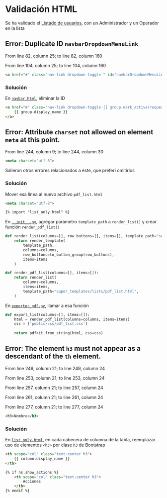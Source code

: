 # Validación HTML

Se ha validado el [Listado de usuarios](https://admin-grupo20.proyecto2022.linti.unlp.edu.ar/usuarios/listado), con un Administrador y un Operador en la lista

## Error: Duplicate ID `navbarDropdownMenuLink`
From line 82, column 25; to line 82, column 160

From line 104, column 25; to line 104, column 160
```html
<a href="#" class="nav-link dropdown-toggle " id="navbarDropdownMenuLink" role="button" data-bs-toggle="dropdown" aria-expanded="false">
```

### Solución
En [`navbar.html`](https://gitlab.catedras.linti.unlp.edu.ar/proyecto2022/Proyectos/grupo20/-/blob/main/admin/src/web/templates/super_templates/navbar/navbar.html), eliminar la ID
```html
<a href="#" class="nav-link dropdown-toggle {{ group.mark_active(request.path) }}" role="button" data-bs-toggle="dropdown" aria-expanded="false">
    {{ group.display_name }}
</a>
```

## Error: Attribute `charset` not allowed on element `meta` at this point.
From line 244, column 9; to line 244, column 30
```html
<meta charset="utf-8">
```

Salieron otros errores relacionados a éste, que preferí omitirlos

### Solución
Mover esa línea al nuevo archivo `pdf_list.html`
```html
<meta charset="utf-8">

{% import "list_only.html" %}
```

En [`__init__.py`](https://gitlab.catedras.linti.unlp.edu.ar/proyecto2022/Proyectos/grupo20/-/blob/main/admin/src/web/templates/super_templates/lists/__init__.py), agregar parámetro `template_path` a `render_list()` y crear función `render_pdf_list()`
```python
def render_list(columns=[], row_buttons=[], items=[], template_path="super_templates/lists/list_only.html"):
    return render_template(
        template_path,
        columns=columns,
        row_buttons=to_button_group(row_buttons),
        items=items
    )
```
```python
def render_pdf_list(columns=[], items=[]):
    return render_list(
        columns=columns,
        items=items,
        template_path="super_templates/lists/pdf_list.html",
    )
```

En [`exporter_pdf.py`](https://gitlab.catedras.linti.unlp.edu.ar/proyecto2022/Proyectos/grupo20/-/blob/main/admin/src/core/business/exporters/exporter_pdf.py), llamar a esa función
```python
def export_list(columns=[], items=[]):
    html = render_pdf_list(columns=columns, items=items)
    css = ['public/css/pdf_list.css']
    
    return pdfkit.from_string(html, css=css)
```

## Error: The element `h3` must not appear as a descendant of the `th` element.
From line 249, column 21; to line 249, column 24

From line 253, column 21; to line 253, column 24

From line 257, column 21; to line 257, column 24

From line 261, column 21; to line 261, column 24

From line 277, column 21; to line 277, column 24
```html
<h3>Nombre</h3>
```

### Solución
En [`list_only.html`](https://gitlab.catedras.linti.unlp.edu.ar/proyecto2022/Proyectos/grupo20/-/blob/main/admin/src/web/templates/super_templates/lists/list_only.html), en cada cabecera de columna de la tabla, reemplazar uso de elementos `<h3>` por clase `h3` de Bootstrap
```html
<th scope="col" class="text-center h3">
    {{ column.display_name }}
</th>
```
```html
{% if ns.show_actions %}
    <th scope="col" class="text-center h3">
        Acciones
    </th>
{% endif %}
```